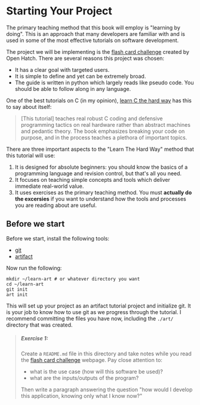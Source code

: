# Starting Your Project

The primary teaching method that this book will employ is "learning by doing".
This is an approach that many developers are familiar with and is used in some
of the most effective tutorials on software development.

The project we will be implementing is the [flash card challenge][2] created
by Open Hatch. There are several reasons this project was chosen:
- It has a clear goal with targeted users.
- It is simple to define and yet can be extremely broad.
- The guide is written in python which largely reads like pseudo code.
  You should be able to follow along in any language.

One of the best tutorials on C (in my opinion), [learn C the hard way][3] has
this to say about itself:

> [This tutorial] teaches real robust C coding and defensive programming
> tactics on real hardware rather than abstract machines and pedantic theory.
> The book emphasizes breaking your code on purpose, and in the process teaches
> a plethora of important topics.

There are three important aspects to the "Learn The Hard Way" method that
this tutorial will use:
 1. It is designed for absolute beginners: you should know the basics of a
    programming language and revision control, but that's all you need.
 2. It focuses on teaching simple concepts and tools which deliver immediate
    real-world value.
 3. It uses exercises as the primary teaching method. You must
    **actually do the excersies** if you want to understand how the tools and
    processes you are reading about are useful.

## Before we start

Before we start, install the following tools:
- [git](https://git-scm.com/book/en/v2/Getting-Started-Installing-Git)
- [artifact](https://github.com/vitiral/artifact/blob/master/docs/Installation.md)

Now run the following:
```
mkdir ~/learn-art # or whatever directory you want
cd ~/learn-art
git init
art init
```

This will set up your project as an artifact tutorial project and initialize
git.  It is your job to know how to use git as we progress through the
tutorial. I recommend committing the files you have now, including the `./art/`
directory that was created.

> ##### Exercise 1:
> Create a `README.md` file in this directory and take notes while you read the
> [flash card challenge][2] webpage. Pay close attention to:
> - what is the use case (how will this software be used)?
> - what are the inputs/outputs of the program?
>
> Then write a paragraph answering the question "how would I develop
> this application, knowing only what I know now?"

[1]: https://github.com/vitiral/artifact
[2]: http://wiki.openhatch.org/Flash_card_challenge
[3]: https://learncodethehardway.org/c/

